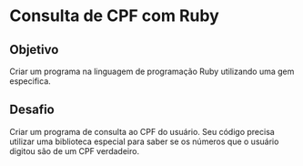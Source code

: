 # Consulta de CPF com Ruby

## Objetivo

Criar um programa na linguagem de programação Ruby utilizando uma gem especifica.

## Desafio 

Criar um programa de consulta ao CPF do usuário. Seu código precisa utilizar uma biblioteca especial para saber se os números que o usuário digitou são de um CPF verdadeiro.